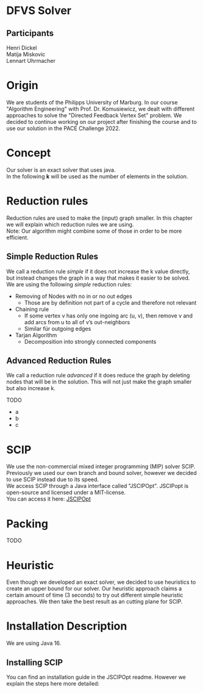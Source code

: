 # DFVS Solver
 
## Participants

Henri Dickel  
Matija Miskovic  
Lennart Uhrmacher

# Origin

We are students of the Philipps University of Marburg. In our course "Algorithm Engineering" with Prof. Dr. Komusiewicz, we dealt with different approaches to solve the "Directed Feedback Vertex Set" problem. We decided to continue working on our project after finishing the course and to use our solution in the PACE Challenge 2022.

# Concept 

Our solver is an exact solver that uses java.   
In the following **k** will be used as the number of elements in the solution. 

# Reduction rules

Reduction rules are used to make the (input) graph smaller. 
In this chapter we will explain which reduction rules we are using.   
Note: Our algorithm might combine some of those in order to be more efficient. 

## Simple Reduction Rules

We call a reduction rule _simple_ if it does not increase the k value directly, but instead changes the graph in a way that makes it easier to be solved.  
We are using the following _simple_ reduction rules:  

- Removing of Nodes with no in or no out edges 
  - Those are by definition not part of a cycle and therefore not relevant  
- Chaining rule
  - If some vertex v has only one ingoing arc (u, v), then remove v and add arcs from u to all of v’s out-neighbors
  - Similar für outgoing edges
- Tarjan Algorithm
  - Decomposition into strongly connected components

## Advanced Reduction Rules

We call a reduction rule _advanced_ if it does reduce the graph by deleting nodes that will be in the solution. This will not just make the graph smaller but also increase k.

TODO

- a
- b
- c

# SCIP

We use the non-commercial mixed integer programming (MIP) solver SCIP. 
Previously we used our own branch and bound solver, however we decided to use SCIP instead due to its speed.  
We access SCIP through a Java interface called "JSCIPOpt". 
JSCIPopt is open-source and licensed under a MIT-license.   
You can access it here: 
[JSCIPOpt]("https://github.com/scipopt/JSCIPOpt")

# Packing

TODO

# Heuristic

Even though we developed an exact solver, we decided to use heuristics to create an upper bound for our solver. Our heuristic approach claims a certain amount of time (3 seconds) to try out different simple heuristic approaches. We then take the best result as an cutting plane for SCIP. 

# Installation Description

We are using Java 16. 

## Installing SCIP

You can find an installation guide in the JSCIPOpt readme. However we explain the steps here more detailed:  

